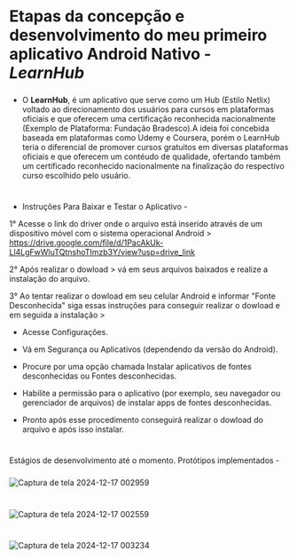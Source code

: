 # Etapas da concepção e desenvolvimento do meu primeiro aplicativo Android Nativo - *LearnHub*

###

- O **LearnHub**, é um aplicativo que serve como um Hub (Estilo Netlix) voltado ao direcionamento dos usuários para cursos em plataformas oficiais e que oferecem uma certificação reconhecida nacionalmente (Exemplo de Plataforma: Fundação Bradesco).A ideia foi concebida baseada em plataformas como Udemy e Coursera, porém o LearnHub teria o diferencial de promover cursos gratuitos em diversas plataformas oficiais e que oferecem um contéudo de qualidade, ofertando também um certificado reconhecido nacionalmente na finalização do respectivo curso escolhido pelo usuário.
#
- Instruções Para Baixar e Testar o Aplicativo - 

 1° Acesse o link do driver onde o arquivo está inserido através de um dispositivo móvel com o sistema operacional Android > https://drive.google.com/file/d/1PacAkUk-Ll4LgFwWluTQtnshoTImzb3Y/view?usp=drive_link
 
 2° Após realizar o dowload > vá em seus arquivos baixados e realize a instalação do arquivo.
 
 3° Ao tentar realizar o dowload em seu celular Android e informar "Fonte Desconhecida" siga essas instruções para conseguir realizar o dowload e em seguida a instalação >
 
  - Acesse Configurações.
  - Vá em Segurança ou Aplicativos (dependendo da versão do Android).
  - Procure por uma opção chamada Instalar aplicativos de fontes desconhecidas ou Fontes desconhecidas.
  - Habilite a permissão para o aplicativo (por exemplo, seu navegador ou gerenciador de arquivos) de instalar apps de fontes desconhecidas.

  - Pronto após esse procedimento conseguirá realizar o dowload do arquivo e após isso instalar.
#

Estágios de desenvolvimento até o momento.  Protótipos implementados -
###

![Captura de tela 2024-12-17 002959](https://github.com/user-attachments/assets/85f029d2-77b4-4f90-a89e-6cf97b6c9be5)
#
![Captura de tela 2024-12-17 002559](https://github.com/user-attachments/assets/fb050471-3328-461e-a331-2ef249d6189e)
#
![Captura de tela 2024-12-17 003234](https://github.com/user-attachments/assets/25d9b5a9-411e-40a3-a120-c497fa7faf14)
